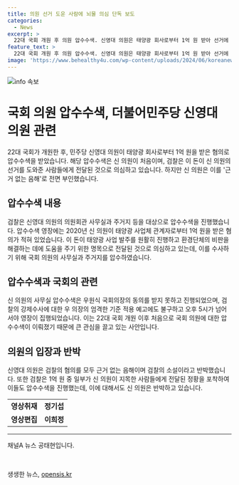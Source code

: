 ```yaml
---
title: 의원 선거 도운 사람에 뇌물 의심 단독 보도
categories:
  - News
excerpt: >
  22대 국회 개원 후 의원 압수수색. 신영대 의원은 태양광 회사로부터 1억 원 받아 선거에 도움주고, 의심된다. 실시간 영장발부로 8시간 논란 끝에 압수수색. 우원식 국회의장, 검찰 강제수사에 엄격한 기준 적용 예고. 건넨 돈을 받은 사람들도 압수수색. 신 의원은 근거 없는 음해라 반박.
feature_text: >
  22대 국회 개원 후 의원 압수수색. 신영대 의원은 태양광 회사로부터 1억 원 받아 선거에 도움주고, 의심된다. 실시간 영장발부로 8시간 논란 끝에 압수수색. 우원식 국회의장, 검찰 강제수사에 엄격한 기준 적용 예고. 건넨 돈을 받은 사람들도 압수수색. 신 의원은 근거 없는 음해라 반박.
image: 'https://www.behealthy4u.com/wp-content/uploads/2024/06/koreanews.jpg'
---
```


<p><img src="https://www.behealthy4u.com/wp-content/uploads/2024/06/koreanews.jpg" alt="info 속보" /></p>

<h1>국회 의원 압수수색, 더불어민주당 신영대 의원 관련</h1>

<p data-ke-size="size16">22대 국회가 개원한 후, 민주당 신영대 의원이 태양광 회사로부터 1억 원을 받은 혐의로 압수수색을 받았습니다. 해당 압수수색은 신 의원이 처음이며, 검찰은 이 돈이 신 의원의 선거를 도와준 사람들에게 전달된 것으로 의심하고 있습니다. 하지만 신 의원은 이를 '근거 없는 음해'로 전면 부인했습니다.</p>

<h2 data-ke-size="size26">압수수색 내용</h2>

<p data-ke-size="size16">검찰은 신영대 의원의 의원회관 사무실과 주거지 등을 대상으로 압수수색을 진행했습니다. 압수수색 영장에는 2020년 신 의원이 태양광 사업체 관계자로부터 1억 원을 받은 혐의가 적혀 있었습니다. 이 돈이 태양광 사업 발주를 원활히 진행하고 환경단체의 비판을 해결하는 데에 도움을 주기 위한 명목으로 전달된 것으로 의심하고 있는데, 이를 수사하기 위해 국회 의원의 사무실과 주거지를 압수하였습니다.</p>

<h2 data-ke-size="size26">압수수색과 국회의 관련</h2>

<p data-ke-size="size16">신 의원의 사무실 압수수색은 우원식 국회의장의 동의를 받지 못하고 진행되었으며, 검찰의 강제수사에 대한 우 의장의 엄격한 기준 적용 예고에도 불구하고 오후 5시가 넘어서야 영장이 집행되었습니다. 이는 22대 국회 개원 이후 처음으로 국회 의원에 대한 압수수색이 이뤄졌기 때문에 큰 관심을 끌고 있는 사안입니다.</p>

<h2 data-ke-size="size26">의원의 입장과 반박</h2>

<p data-ke-size="size16">신영대 의원은 검찰의 혐의를 모두 근거 없는 음해이며 검찰의 소설이라고 반박했습니다. 또한 검찰은 1억 원 중 일부가 신 의원이 지목한 사람들에게 전달된 정황을 포착하여 이들도 압수수색을 진행했는데, 이에 대해서도 신 의원은 반박하고 있습니다.</p>

<table>
    <tbody>
        <tr>
            <td style="text-align: center; height: 17px;"><b>영상취재</b></td>
            <td style="text-align: center; height: 17px;"><b>정기섭</b></td>
        </tr>
        <tr>
            <td style="text-align: center; height: 17px;"><b>영상편집</b></td>
            <td style="text-align: center; height: 17px;"><b>이희정</b></td>
        </tr>
    </tbody>
</table>

<hr>

<p data-ke-size="size16">채널A 뉴스 공태현입니다.</p>

<p data-ke-size="size16">&nbsp;</p>
생생한 뉴스, <a href="https://opensis.kr" rel="dofollow">opensis.kr</a>


